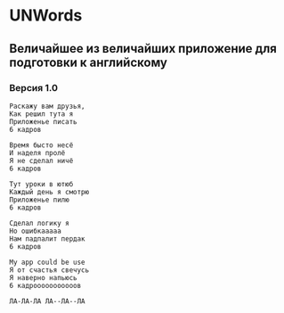# UNWords
## Величайшее из величайших приложение для подготовки к английскому

### Версия 1.0

```
Раскажу вам друзья, 
Как решил тута я
Приложенье писать
6 кадров

Время бысто несё
И наделя пролё
Я не сделал ничё
6 кадров

Тут уроки в ютюб
Каждый день я смотрю
Приложенье пилю
6 кадров

Сделал логику я 
Но ошибкааааа
Нам падпалит пердак
6 кадров

My app could be use
Я от счастья свечусь 
Я наверно напьюсь
6 кадрооооооооооов

ЛА-ЛА-ЛА ЛА--ЛА--ЛА
```

